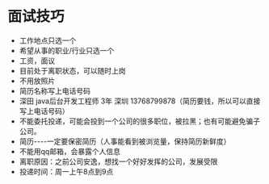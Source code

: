 # 面试技巧
- 工作地点只选一个
- 希望从事的职业/行业只选一个
- 工资，面议
- 目前处于离职状态，可以随时上岗
- 不用放照片
- 简历名称写上电话号码
- 深田 java后台开发工程师 3年 深圳 13768799878（简历要钱，所以可以直接写上电话号码）
- 不能委托投递，可能会投到一个公司的很多职位，被拉黑；也有可能避免骗子公司。
- 简历----一定要保密简历（人事能看到被浏览量，保持简历新鲜度）
- 不能用qq邮箱，会暴露个人信息
- 离职原因：之前公司安逸，想找一个好好发挥的公司，发展受限
- 投递时间：周一上午8点到9点

